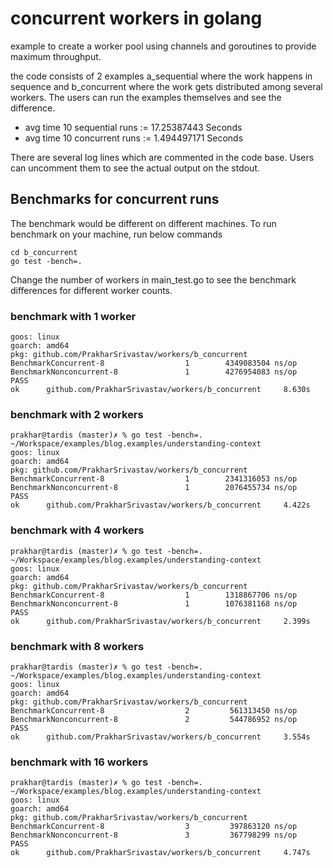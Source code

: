 # concurrent workers in golang

example to create a worker pool using channels and goroutines to provide maximum throughput.

the code consists of 2 examples a_sequential where the work happens in sequence and b_concurrent where the work gets distributed
among several workers. The users can run the examples themselves and see the difference.


- avg time 10 sequential runs := 17.25387443 Seconds
- avg time 10 concurrent runs := 1.494497171 Seconds

There are several log lines which are commented in the code base. Users can uncomment them to see the actual output on the 
stdout.

## Benchmarks for concurrent runs

The benchmark would be different on different machines. To run benchmark on your machine, run below commands
```shell script
cd b_concurrent
go test -bench=.
```
Change the number of workers in main_test.go to see the benchmark differences for different worker counts.


### benchmark with 1 worker
```shell script
goos: linux
goarch: amd64
pkg: github.com/PrakharSrivastav/workers/b_concurrent
BenchmarkConcurrent-8                  1        4349083504 ns/op
BenchmarkNonconcurrent-8               1        4276954083 ns/op
PASS
ok      github.com/PrakharSrivastav/workers/b_concurrent     8.630s
```


### benchmark with 2 workers

```shell script
prakhar@tardis (master)✗ % go test -bench=.                                                                                                                                    ~/Workspace/examples/blog.examples/understanding-context
goos: linux
goarch: amd64
pkg: github.com/PrakharSrivastav/workers/b_concurrent
BenchmarkConcurrent-8                  1        2341316053 ns/op
BenchmarkNonconcurrent-8               1        2076455734 ns/op
PASS
ok      github.com/PrakharSrivastav/workers/b_concurrent     4.422s
```


### benchmark with 4 workers
```shell script
prakhar@tardis (master)✗ % go test -bench=.                                                                                                                                    ~/Workspace/examples/blog.examples/understanding-context
goos: linux
goarch: amd64
pkg: github.com/PrakharSrivastav/workers/b_concurrent
BenchmarkConcurrent-8                  1        1318867706 ns/op
BenchmarkNonconcurrent-8               1        1076381168 ns/op
PASS
ok      github.com/PrakharSrivastav/workers/b_concurrent     2.399s
```

### benchmark with 8 workers
```shell script
prakhar@tardis (master)✗ % go test -bench=.                                                                                                                                    ~/Workspace/examples/blog.examples/understanding-context
goos: linux
goarch: amd64
pkg: github.com/PrakharSrivastav/workers/b_concurrent
BenchmarkConcurrent-8                  2         561313450 ns/op
BenchmarkNonconcurrent-8               2         544786952 ns/op
PASS
ok      github.com/PrakharSrivastav/workers/b_concurrent     3.554s
```

### benchmark with 16 workers
```shell script
prakhar@tardis (master)✗ % go test -bench=.                                                                                                                                    ~/Workspace/examples/blog.examples/understanding-context
goos: linux
goarch: amd64
pkg: github.com/PrakharSrivastav/workers/b_concurrent
BenchmarkConcurrent-8                  3         397863120 ns/op
BenchmarkNonconcurrent-8               3         367798299 ns/op
PASS
ok      github.com/PrakharSrivastav/workers/b_concurrent     4.747s
```